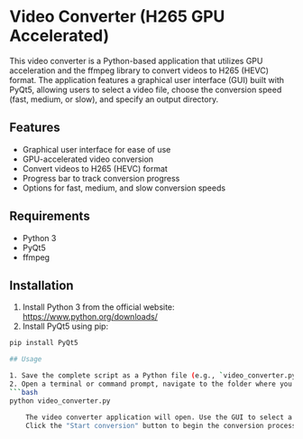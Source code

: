# Video Converter (H265 GPU Accelerated)

This video converter is a Python-based application that utilizes GPU acceleration and the ffmpeg library to convert videos to H265 (HEVC) format. The application features a graphical user interface (GUI) built with PyQt5, allowing users to select a video file, choose the conversion speed (fast, medium, or slow), and specify an output directory.

## Features

- Graphical user interface for ease of use
- GPU-accelerated video conversion
- Convert videos to H265 (HEVC) format
- Progress bar to track conversion progress
- Options for fast, medium, and slow conversion speeds

## Requirements

- Python 3
- PyQt5
- ffmpeg

## Installation

1. Install Python 3 from the official website: https://www.python.org/downloads/
2. Install PyQt5 using pip:
```bash
pip install PyQt5

## Usage

1. Save the complete script as a Python file (e.g., `video_converter.py`).
2. Open a terminal or command prompt, navigate to the folder where you saved the `video_converter.py` file, and run the following command:
```bash
python video_converter.py

    The video converter application will open. Use the GUI to select a video file, choose the desired conversion speed, and specify the output directory.
    Click the "Start conversion" button to begin the conversion process.
